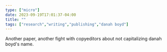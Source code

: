 ```yaml
---
type: ["micro"]
date: 2023-09-19T17:01:37-04:00
title: ""
tags: ["research","writing","publishing","danah boyd"]
---
```

Another paper, another fight with copyeditors about not capitalizing danah boyd's name.
